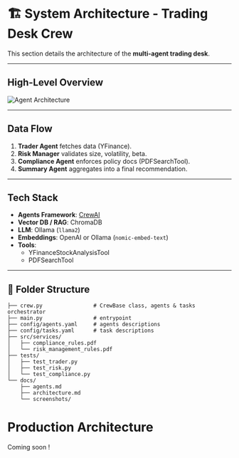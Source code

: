 # 🏗️ System Architecture - Trading Desk Crew

This section details the architecture of the **multi-agent trading desk**.

---

## High-Level Overview

![Agent Architecture](screenshots/achi_trading_agent.png)


---

## Data Flow
1. **Trader Agent** fetches data (YFinance).  
2. **Risk Manager** validates size, volatility, beta.  
3. **Compliance Agent** enforces policy docs (PDFSearchTool).  
4. **Summary Agent** aggregates into a final recommendation.  

---

## Tech Stack
- **Agents Framework**: [CrewAI](https://github.com/joaomdmoura/crewai)  
- **Vector DB / RAG**: ChromaDB  
- **LLM**: Ollama (`llama2`)  
- **Embeddings**: OpenAI or Ollama (`nomic-embed-text`)  
- **Tools**: 
  - YFinanceStockAnalysisTool
  - PDFSearchTool  

---


## 📂 Folder Structure
```
├── crew.py                # CrewBase class, agents & tasks orchestrator
├── main.py                # entrypoint
├── config/agents.yaml     # agents descriptions
├── config/tasks.yaml      # task descriptions
├── src/services/
│   ├── compliance_rules.pdf
│   └── risk_management_rules.pdf
├── tests/
│   ├── test_trader.py
│   ├── test_risk.py
│   └── test_compliance.py
└── docs/
    ├── agents.md
    ├── architecture.md
    └── screenshots/
```

# Production Architecture 

Coming soon !

